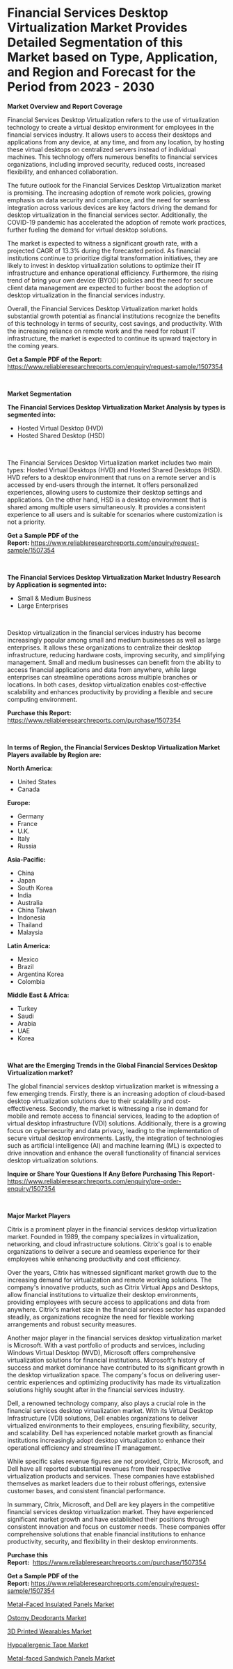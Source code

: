 <p><h1>Financial Services Desktop Virtualization Market Provides Detailed Segmentation of this Market based on Type, Application, and Region and Forecast for the Period from 2023 - 2030</h1></p><p><strong>Market Overview and Report Coverage</strong></p>
<p><p>Financial Services Desktop Virtualization refers to the use of virtualization technology to create a virtual desktop environment for employees in the financial services industry. It allows users to access their desktops and applications from any device, at any time, and from any location, by hosting these virtual desktops on centralized servers instead of individual machines. This technology offers numerous benefits to financial services organizations, including improved security, reduced costs, increased flexibility, and enhanced collaboration.</p><p>The future outlook for the Financial Services Desktop Virtualization market is promising. The increasing adoption of remote work policies, growing emphasis on data security and compliance, and the need for seamless integration across various devices are key factors driving the demand for desktop virtualization in the financial services sector. Additionally, the COVID-19 pandemic has accelerated the adoption of remote work practices, further fueling the demand for virtual desktop solutions.</p><p>The market is expected to witness a significant growth rate, with a projected CAGR of 13.3% during the forecasted period. As financial institutions continue to prioritize digital transformation initiatives, they are likely to invest in desktop virtualization solutions to optimize their IT infrastructure and enhance operational efficiency. Furthermore, the rising trend of bring your own device (BYOD) policies and the need for secure client data management are expected to further boost the adoption of desktop virtualization in the financial services industry.</p><p>Overall, the Financial Services Desktop Virtualization market holds substantial growth potential as financial institutions recognize the benefits of this technology in terms of security, cost savings, and productivity. With the increasing reliance on remote work and the need for robust IT infrastructure, the market is expected to continue its upward trajectory in the coming years.</p></p>
<p><strong>Get a Sample PDF of the Report:</strong> <a href="https://www.reliableresearchreports.com/enquiry/request-sample/1507354">https://www.reliableresearchreports.com/enquiry/request-sample/1507354</a></p>
<p>&nbsp;</p>
<p><strong>Market Segmentation</strong></p>
<p><strong>The Financial Services Desktop Virtualization Market Analysis by types is segmented into:</strong></p>
<p><ul><li>Hosted Virtual Desktop (HVD)</li><li>Hosted Shared Desktop (HSD)</li></ul></p>
<p>&nbsp;</p>
<p><p>The Financial Services Desktop Virtualization market includes two main types: Hosted Virtual Desktops (HVD) and Hosted Shared Desktops (HSD). HVD refers to a desktop environment that runs on a remote server and is accessed by end-users through the internet. It offers personalized experiences, allowing users to customize their desktop settings and applications. On the other hand, HSD is a desktop environment that is shared among multiple users simultaneously. It provides a consistent experience to all users and is suitable for scenarios where customization is not a priority.</p></p>
<p><strong>Get a Sample PDF of the Report:</strong>&nbsp;<a href="https://www.reliableresearchreports.com/enquiry/request-sample/1507354">https://www.reliableresearchreports.com/enquiry/request-sample/1507354</a></p>
<p>&nbsp;</p>
<p><strong>The Financial Services Desktop Virtualization Market Industry Research by Application is segmented into:</strong></p>
<p><ul><li>Small & Medium Business</li><li>Large Enterprises</li></ul></p>
<p>&nbsp;</p>
<p><p>Desktop virtualization in the financial services industry has become increasingly popular among small and medium businesses as well as large enterprises. It allows these organizations to centralize their desktop infrastructure, reducing hardware costs, improving security, and simplifying management. Small and medium businesses can benefit from the ability to access financial applications and data from anywhere, while large enterprises can streamline operations across multiple branches or locations. In both cases, desktop virtualization enables cost-effective scalability and enhances productivity by providing a flexible and secure computing environment.</p></p>
<p><strong>Purchase this Report:</strong>&nbsp; <a href="https://www.reliableresearchreports.com/purchase/1507354">https://www.reliableresearchreports.com/purchase/1507354</a></p>
<p>&nbsp;</p>
<p><strong>In terms of Region, the Financial Services Desktop Virtualization Market Players available by Region are:</strong></p>
<p>
    <p> <strong> North America: </strong>
        <ul>
            <li>United States</li>
            <li>Canada</li>
        </ul>
        </p> 
    <p> <strong> Europe: </strong>
        <ul>
            <li>Germany</li>
            <li>France</li>
            <li>U.K.</li>
            <li>Italy</li>
            <li>Russia</li>
        </ul>
        </p> 
    <p> <strong> Asia-Pacific: </strong>
        <ul>
            <li>China</li>
            <li>Japan</li>
            <li>South Korea</li>
            <li>India</li>
            <li>Australia</li>
            <li>China Taiwan</li>
            <li>Indonesia</li>
            <li>Thailand</li>
            <li>Malaysia</li>
        </ul>
        </p> 
    <p> <strong> Latin America: </strong>
        <ul>
            <li>Mexico</li>
            <li>Brazil</li>
            <li>Argentina Korea</li>
            <li>Colombia</li>
        </ul>
        </p> 
    <p> <strong> Middle East & Africa: </strong>
        <ul>
            <li>Turkey</li>
            <li>Saudi</li>
            <li>Arabia</li>
            <li>UAE</li>
            <li>Korea</li>
        </ul>
    </p>
    </p>
<p>&nbsp;</p>
<p><strong>What are the Emerging Trends in the Global Financial Services Desktop Virtualization market?</strong></p>
<p><p>The global financial services desktop virtualization market is witnessing a few emerging trends. Firstly, there is an increasing adoption of cloud-based desktop virtualization solutions due to their scalability and cost-effectiveness. Secondly, the market is witnessing a rise in demand for mobile and remote access to financial services, leading to the adoption of virtual desktop infrastructure (VDI) solutions. Additionally, there is a growing focus on cybersecurity and data privacy, leading to the implementation of secure virtual desktop environments. Lastly, the integration of technologies such as artificial intelligence (AI) and machine learning (ML) is expected to drive innovation and enhance the overall functionality of financial services desktop virtualization solutions.</p></p>
<p><strong>Inquire or Share Your Questions If Any Before Purchasing This Report</strong>- <a href="https://www.reliableresearchreports.com/enquiry/pre-order-enquiry/1507354">https://www.reliableresearchreports.com/enquiry/pre-order-enquiry/1507354</a></p>
<p>&nbsp;</p>
<p><strong>Major Market Players</strong></p>
<p><p>Citrix is a prominent player in the financial services desktop virtualization market. Founded in 1989, the company specializes in virtualization, networking, and cloud infrastructure solutions. Citrix's goal is to enable organizations to deliver a secure and seamless experience for their employees while enhancing productivity and cost efficiency.</p><p>Over the years, Citrix has witnessed significant market growth due to the increasing demand for virtualization and remote working solutions. The company's innovative products, such as Citrix Virtual Apps and Desktops, allow financial institutions to virtualize their desktop environments, providing employees with secure access to applications and data from anywhere. Citrix's market size in the financial services sector has expanded steadily, as organizations recognize the need for flexible working arrangements and robust security measures.</p><p>Another major player in the financial services desktop virtualization market is Microsoft. With a vast portfolio of products and services, including Windows Virtual Desktop (WVD), Microsoft offers comprehensive virtualization solutions for financial institutions. Microsoft's history of success and market dominance have contributed to its significant growth in the desktop virtualization space. The company's focus on delivering user-centric experiences and optimizing productivity has made its virtualization solutions highly sought after in the financial services industry.</p><p>Dell, a renowned technology company, also plays a crucial role in the financial services desktop virtualization market. With its Virtual Desktop Infrastructure (VDI) solutions, Dell enables organizations to deliver virtualized environments to their employees, ensuring flexibility, security, and scalability. Dell has experienced notable market growth as financial institutions increasingly adopt desktop virtualization to enhance their operational efficiency and streamline IT management.</p><p>While specific sales revenue figures are not provided, Citrix, Microsoft, and Dell have all reported substantial revenues from their respective virtualization products and services. These companies have established themselves as market leaders due to their robust offerings, extensive customer bases, and consistent financial performance.</p><p>In summary, Citrix, Microsoft, and Dell are key players in the competitive financial services desktop virtualization market. They have experienced significant market growth and have established their positions through consistent innovation and focus on customer needs. These companies offer comprehensive solutions that enable financial institutions to enhance productivity, security, and flexibility in their desktop environments.</p></p>
<p><strong>Purchase this Report:</strong>&nbsp;&nbsp;<a href="https://www.reliableresearchreports.com/purchase/1507354">https://www.reliableresearchreports.com/purchase/1507354</a></p>
<p></p>
<p><strong>Get a Sample PDF of the Report:</strong>&nbsp;<a href="https://www.reliableresearchreports.com/enquiry/request-sample/1507354">https://www.reliableresearchreports.com/enquiry/request-sample/1507354</a></p>
<p><p><a href="https://www.linkedin.com/pulse/metal-faced-insulated-panels-market-size-forecast-2023-2030/">Metal-Faced Insulated Panels Market</a></p><p><a href="https://medium.com/@randysimpson755/ostomy-deodorants-market-the-key-to-successful-business-strategy-forecast-till-2030-08553c28fb6e">Ostomy Deodorants Market</a></p><p><a href="https://www.linkedin.com/pulse/3d-printed-wearables-market-size-growth-forecast-from-tlgqe/">3D Printed Wearables Market</a></p><p><a href="https://medium.com/@linneahilll6456/hypoallergenic-tape-market-furnishes-information-on-market-share-market-trends-and-market-growth-82fca066d2df">Hypoallergenic Tape Market</a></p><p><a href="https://www.linkedin.com/pulse/metal-faced-sandwich-panels-market-size/">Metal-faced Sandwich Panels Market</a></p></p>
